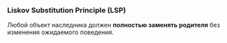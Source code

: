 ### Liskov Substitution Principle (LSP)
Любой объект наследника должен **полностью заменять родителя** без изменения ожидаемого поведения.


